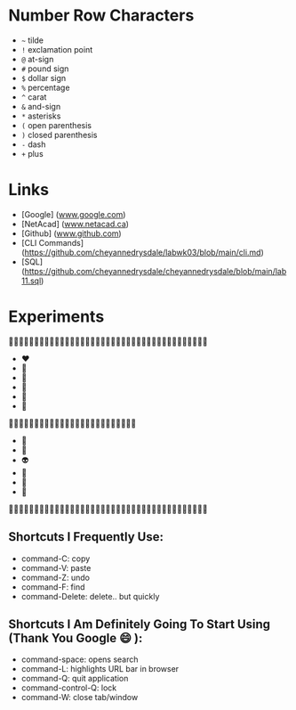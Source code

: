 # Number Row Characters
- `~` tilde
- `!` exclamation point
- `@` at-sign
- `#` pound sign
- `$` dollar sign
- `%` percentage
- `^` carat
- `&` and-sign
- `*` asterisks
- `(` open parenthesis
- `)` closed parenthesis
- `-` dash
- `+` plus

# Links 
- [Google] (www.google.com) 
- [NetAcad] (www.netacad.ca)
- [Github] (www.github.com) 
- [CLI Commands] (https://github.com/cheyannedrysdale/labwk03/blob/main/cli.md)
- [SQL] (https://github.com/cheyannedrysdale/cheyannedrysdale/blob/main/lab11.sql)




# Experiments
:fairy_woman::sparkles::fairy_woman::sparkles::fairy_woman::sparkles::fairy_woman::sparkles::fairy_woman::sparkles::fairy_woman::sparkles::fairy_woman::sparkles::fairy_woman::sparkles::fairy_woman::sparkles::fairy_woman::sparkles::fairy_woman::sparkles::fairy_woman::sparkles::fairy_woman::sparkles:


* :heart:
* :orange_heart:
* :yellow_heart:
* :green_heart:
* :blue_heart:
* :purple_heart:

:gift_heart::revolving_hearts::sparkling_heart::two_hearts::ribbon::two_hearts::sparkling_heart::revolving_hearts::gift_heart::revolving_hearts::sparkling_heart::two_hearts::ribbon::two_hearts::sparkling_heart::revolving_hearts::gift_heart::revolving_hearts::sparkling_heart::two_hearts::ribbon::two_hearts::sparkling_heart::revolving_hearts::gift_heart:

* :rainbow:
* :crystal_ball:
* :alien:
* :tiger2:
* :bubbles:
* :hatching_chick:
  
:fairy_woman::sparkles::fairy_woman::sparkles::fairy_woman::sparkles::fairy_woman::sparkles::fairy_woman::sparkles::fairy_woman::sparkles::fairy_woman::sparkles::fairy_woman::sparkles::fairy_woman::sparkles::fairy_woman::sparkles::fairy_woman::sparkles::fairy_woman::sparkles::fairy_woman::sparkles:

## Shortcuts I Frequently Use:
- command-C: copy
- command-V: paste
- command-Z: undo
- command-F: find
- command-Delete: delete.. but quickly

## Shortcuts I Am Definitely Going To Start Using (Thank You Google :smile: ):
- command-space: opens search
- command-L: highlights URL bar in browser
- command-Q: quit application
- command-control-Q: lock
- command-W: close tab/window
